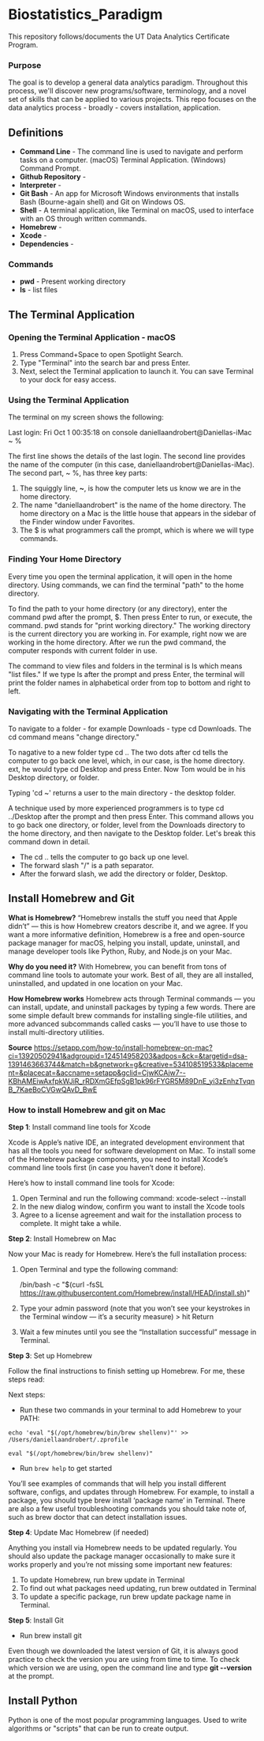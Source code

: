 # Biostatistics_Paradigm
This repository follows/documents the UT Data Analytics Certificate Program. 

### Purpose
The goal is to develop a general data analytics paradigm. Throughout this process, we'll discover new programs/software, terminology, and a novel set of skills that can be applied to various projects. This repo focuses on the data analytics process - broadly - covers installation, application.

## Definitions
   - **Command Line** - The command line is used to navigate and perform tasks on a computer. (macOS) Terminal Application. (Windows) Command Prompt.
   - **Github Repository** - 
   - **Interpreter** - 
   - **Git Bash** - An app for Microsoft Windows environments that installs Bash (Bourne-again shell) and Git on Windows OS.
   - **Shell** - A terminal application, like Terminal on macOS, used to interface with an OS through written commands.
   - **Homebrew** - 
   - **Xcode** - 
   - **Dependencies** - 

### Commands
- **pwd** - Present working directory
- **ls** - list files

## The Terminal Application

### Opening the Terminal Application - macOS
   1. Press Command+Space to open Spotlight Search.
   2. Type "Terminal" into the search bar and press Enter.
   3. Next, select the Terminal application to launch it. You can save Terminal to your dock for easy access.

### Using the Terminal Application
The terminal on my screen shows the following:

Last login: Fri Oct  1 00:35:18 on console
daniellaandrobert@Daniellas-iMac ~ % 

The first line shows the details of the last login. The second line provides the name of the computer (in this case, daniellaandrobert@Daniellas-iMac). The second part, ~ %, has three key parts:

   1. The squiggly line, **~**, is how the computer lets us know we are in the home directory.
   2. The name "daniellaandrobert" is the name of the home directory. The home directory on a Mac is the little house that appears in the sidebar of the Finder window under Favorites.
   3. The $ is what programmers call the prompt, which is where we will type commands.

### Finding Your Home Directory
Every time you open the terminal application, it will open in the home directory. Using commands, we can find the terminal "path" to the home directory.

To find the path to your home directory (or any directory), enter the command pwd after the prompt, $. Then press Enter to run, or execute, the command.  pwd stands for "print working directory." The working directory is the current directory you are working in. For example, right now we are working in the home directory. After we run the pwd command, the computer responds with current folder in use.

The command to view files and folders in the terminal is ls which means "list files." If we type ls after the prompt and press Enter, the terminal will print the folder names in alphabetical order from top to bottom and right to left.

### Navigating with the Terminal Application
To navigate to a folder - for example Downloads - type cd Downloads. The cd command means "change directory."

To nagative to a new folder type cd .. The two dots after cd tells the computer to go back one level, which, in our case, is the home directory. ext, he would type cd Desktop and press Enter. Now Tom would be in his Desktop directory, or folder.

Typing 'cd ~' returns a user to the main directory - the desktop folder.

A technique used by more experienced programmers is to type cd ../Desktop after the prompt and then press Enter. This command allows you to go back one directory, or folder, level from the Downloads directory to the home directory, and then navigate to the Desktop folder. Let's break this command down in detail.

   - The cd .. tells the computer to go back up one level.
   - The forward slash "/" is a path separator.
   - After the forward slash, we add the directory or folder, Desktop.

## Install Homebrew and Git
**What is Homebrew?** 
“Homebrew installs the stuff you need that Apple didn’t” — this is how Homebrew creators describe it, and we agree. If you want a more informative definition, Homebrew is a free and open-source package manager for macOS, helping you install, update, uninstall, and manage developer tools like Python, Ruby, and Node.js on your Mac. 

**Why do you need it?** 
With Homebrew, you can benefit from tons of command line tools to automate your work. Best of all, they are all installed, uninstalled, and updated in one location on your Mac.

**How Homebrew works**
Homebrew acts through Terminal commands — you can install, update, and uninstall packages by typing a few words. There are some simple default brew commands for installing single-file utilities, and more advanced subcommands called casks — you’ll have to use those to install multi-directory utilities.

**Source**
https://setapp.com/how-to/install-homebrew-on-mac?ci=13920502941&adgroupid=124514958203&adpos=&ck=&targetid=dsa-1391463663744&match=b&gnetwork=g&creative=534108519533&placement=&placecat=&accname=setapp&gclid=CjwKCAjw7--KBhAMEiwAxfpkWJiR_rRDXmGEfpSgB1pk96rFYGR5M89DnE_yi3zEnhzTvqnB_7KaeBoCVGwQAvD_BwE

### How to install Homebrew and git on Mac
**Step 1**: Install command line tools for Xcode

Xcode is Apple’s native IDE, an integrated development environment that has all the tools you need for software development on Mac. To install some of the Homebrew package components, you need to install Xcode’s command line tools first (in case you haven’t done it before). 

Here’s how to install command line tools for Xcode: 

   1. Open Terminal and run the following command: xcode-select --install
   2. In the new dialog window, confirm you want to install the Xcode tools
   3. Agree to a license agreement and wait for the installation process to complete. It might take a while. 

**Step 2**: Install Homebrew on Mac 

Now your Mac is ready for Homebrew. Here’s the full installation process: 

   1. Open Terminal and type the following command: 

      /bin/bash -c "$(curl -fsSL https://raw.githubusercontent.com/Homebrew/install/HEAD/install.sh)"

   2. Type your admin password (note that you won’t see your keystrokes in the Terminal window — it’s a security measure) > hit Return 
   3. Wait a few minutes until you see the “Installation successful” message in Terminal.

**Step 3**: Set up Homebrew

Follow the final instructions to finish setting up Homebrew. For me, these steps read:

Next steps:
   - Run these two commands in your terminal to add Homebrew to your PATH:
    
    echo 'eval "$(/opt/homebrew/bin/brew shellenv)"' >> /Users/daniellaandrobert/.zprofile
    
    eval "$(/opt/homebrew/bin/brew shellenv)"
    
   - Run `brew help` to get started

You’ll see examples of commands that will help you install different software, configs, and updates through Homebrew. For example, to install a package, you should type brew install ‘package name’ in Terminal. There are also a few useful troubleshooting commands you should take note of, such as brew doctor that can detect installation issues.  

**Step 4**: Update Mac Homebrew (if needed)

Anything you install via Homebrew needs to be updated regularly. You should also update the package manager occasionally to make sure it works properly and you’re not missing some important new features: 

   1. To update Homebrew, run brew update in Terminal
   2. To find out what packages need updating, run brew outdated in Terminal 
   3. To update a specific package, run brew update package name in Terminal. 

**Step 5**: Install Git

   - Run brew install git

Even though we downloaded the latest version of Git, it is always good practice to check the version you are using from time to time. To check which version we are using, open the command line and type **git --version** at the prompt.

## Install Python
Python is one of the most popular programming languages. Used to write algorithms or "scripts" that can be run to create output.
